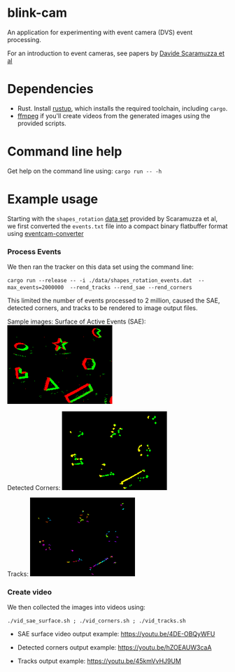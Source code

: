 # blink-cam

An application for experimenting with event camera (DVS) event processing.

For an introduction to event cameras, see papers by
[Davide Scaramuzza et al](http://rpg.ifi.uzh.ch/research_dvs.html) 


# Dependencies

- Rust. Install [rustup](https://rustup.rs), which installs the required toolchain, including `cargo`.
- [ffmpeg](https://ffmpeg.org/download.html) if you'll create videos from the generated images using the provided scripts.

# Command line help

Get help on the command line using: `cargo run -- -h`

# Example usage

Starting with the `shapes_rotation` [data set](http://rpg.ifi.uzh.ch/datasets/davis/shapes_rotation.zip) 
provided by Scaramuzza et al, 
we first converted the `events.txt` file into a compact binary flatbuffer format using
[eventcam-converter](https://github.com/tstellanova/eventcam-converter)


### Process Events 
We then ran the tracker on this data set using the command line:

```
cargo run --release -- -i ./data/shapes_rotation_events.dat  --max_events=2000000  --rend_tracks --rend_sae --rend_corners
```

This limited the number of events processed to 2 million, 
caused the SAE, detected corners, and tracks to be rendered to image output files.

Sample images:
Surface of Active Events (SAE): ![](./img/sae_surf_0005.png)

Detected Corners: ![](./img/sae_corners_0005.png)

Tracks: ![](./img/sae_tracks_0005.png)

### Create video 
We then collected the images into videos using:
```
./vid_sae_surface.sh ; ./vid_corners.sh ; ./vid_tracks.sh
```

- SAE surface video output example:
https://youtu.be/4DE-OBQyWFU

- Detected corners output example:
https://youtu.be/hZOEAUW3caA

- Tracks output example:
https://youtu.be/45kmVvHJ9UM
